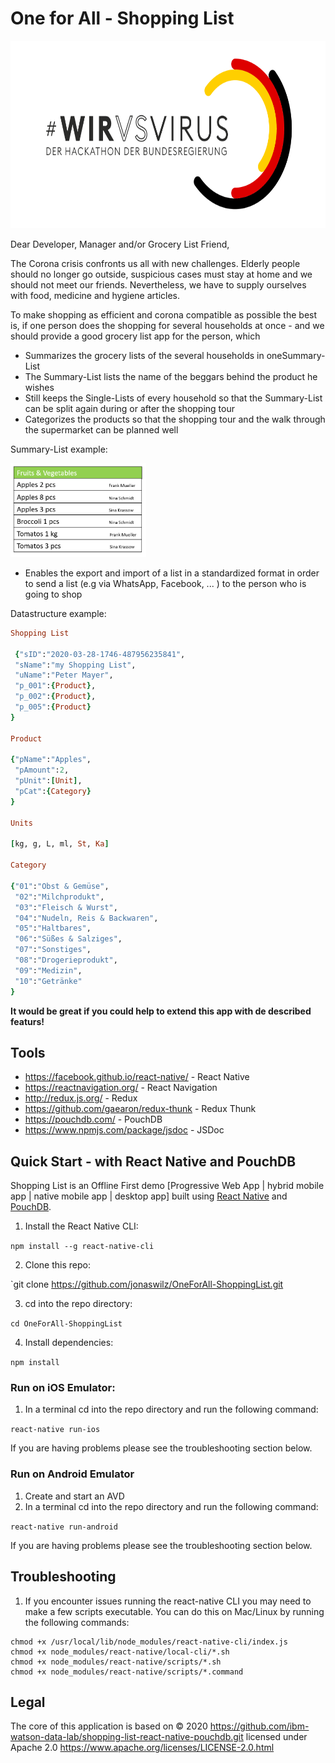 # One for All - Shopping List

<img src="img/WirVsVirus-Logo.png" alt="WirVsVirus-Logo" height="300">

Dear Developer, Manager and/or Grocery List Friend,

The Corona crisis confronts us all with new challenges. Elderly people should no longer go outside, suspicious cases must stay at home and we should not meet our friends. Nevertheless, we have to supply ourselves with food, medicine and hygiene articles.

To make shopping as efficient and corona compatible as possible the best is, if one person does the shopping for several households at once - and we should provide a good grocery list app for the person, which

* Summarizes the grocery lists of the several households in one ​Summary-List
* The Summary-List lists the name of the beggars behind the product he wishes
* Still keeps the ​Single-Lists​ of every household so that the Summary-List can be split again during or after the shopping tour
* Categorizes the products so that the shopping tour and the walk through the
supermarket can be planned well

Summary-List example: 

<img src="img/SummaryList-Story.PNG" alt="SummaryList-Story" height="150">

* Enables the export and import of a list in a standardized format in order to send a list (e.g via WhatsApp, Facebook, ... ) to the person who is going to shop 

Datastructure example:
```ruby
Shopping List

 {"sID":"2020-03-28-1746-487956235841",
 "sName":"my Shopping List",
 "uName":"Peter Mayer",
 "p_001":{Product},
 "p_002":{Product},
 "p_005":{Product}
}

Product

{"pName":"Apples",
 "pAmount":2,
 "pUnit":[Unit],
 "pCat":{Category}
}

Units

[kg, g, L, ml, St, Ka]

Category

{"01":"Obst & Gemüse",
 "02":"Milchprodukt",
 "03":"Fleisch & Wurst",
 "04":"Nudeln, Reis & Backwaren",
 "05":"Haltbares",
 "06":"Süßes & Salziges",
 "07":"Sonstiges",
 "08":"Drogerieprodukt",
 "09":"Medizin",
 "10":"Getränke"
} 

```

**It would be great if you could help to extend this app with de described featurs!**

## Tools

- https://facebook.github.io/react-native/ - React Native
- https://reactnavigation.org/ - React Navigation
- http://redux.js.org/ - Redux
- https://github.com/gaearon/redux-thunk - Redux Thunk
- https://pouchdb.com/ - PouchDB
- https://www.npmjs.com/package/jsdoc - JSDoc


## Quick Start - with React Native and PouchDB

Shopping List is an Offline First demo [Progressive Web App | hybrid mobile app | native mobile app | desktop app] built using [React Native](https://facebook.github.io/react-native/ ) and [PouchDB](https://pouchdb.com/). 

1. Install the React Native CLI:

`npm install --g react-native-cli`

2. Clone this repo:

`git clone https://github.com/jonaswilz/OneForAll-ShoppingList.git

3. cd into the repo directory:

`cd OneForAll-ShoppingList`

4. Install dependencies:

`npm install`

### Run on iOS Emulator:

1. In a terminal cd into the repo directory and run the following command:

`react-native run-ios`

If you are having problems please see the troubleshooting section below.

### Run on Android Emulator

1. Create and start an AVD
2. In a terminal cd into the repo directory and run the following command:

`react-native run-android`

If you are having problems please see the troubleshooting section below.

## Troubleshooting

1. If you encounter issues running the react-native CLI you may need to make a few scripts executable. You can do this on Mac/Linux by running the following commands:

```
chmod +x /usr/local/lib/node_modules/react-native-cli/index.js
chmod +x node_modules/react-native/local-cli/*.sh
chmod +x node_modules/react-native/scripts/*.sh
chmod +x node_modules/react-native/scripts/*.command
```

## Legal
The core of this application is based on &copy; 2020 https://github.com/ibm-watson-data-lab/shopping-list-react-native-pouchdb.git licensed under Apache 2.0 https://www.apache.org/licenses/LICENSE-2.0.html
